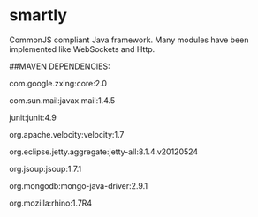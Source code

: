 smartly
=======

CommonJS compliant Java framework. 
Many modules have been implemented like WebSockets and Http.

##MAVEN DEPENDENCIES:

com.google.zxing:core:2.0

com.sun.mail:javax.mail:1.4.5

junit:junit:4.9

org.apache.velocity:velocity:1.7

org.eclipse.jetty.aggregate:jetty-all:8.1.4.v20120524

org.jsoup:jsoup:1.7.1

org.mongodb:mongo-java-driver:2.9.1

org.mozilla:rhino:1.7R4